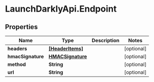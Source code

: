 # LaunchDarklyApi.Endpoint

## Properties

Name | Type | Description | Notes
------------ | ------------- | ------------- | -------------
**headers** | [**[HeaderItems]**](HeaderItems.md) |  | [optional] 
**hmacSignature** | [**HMACSignature**](HMACSignature.md) |  | [optional] 
**method** | **String** |  | [optional] 
**url** | **String** |  | [optional] 


